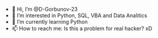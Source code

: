 - 👋 Hi, I’m @D-Gorbunov-23
- 👀 I’m interested in Python, SQL, VBA and Data Analitics
- 🌱 I’m currently learning Python
- 📫 How to reach me: Is this a problem for real hacker? xD

<!---
D-Gorbunov-23/D-Gorbunov-23 is a ✨ special ✨ repository because its `README.md` (this file) appears on your GitHub profile.
You can click the Preview link to take a look at your changes.
--->
